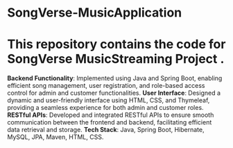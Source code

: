 # SongVerse-MusicApplication

# This repository contains the code for SongVerse MusicStreaming Project .


**Backend Functionality**: Implemented using Java and Spring Boot, enabling efficient song management, user registration, and role-based access control for admin and customer functionalities.
**User Interface**: Designed a dynamic and user-friendly interface using HTML, CSS, and Thymeleaf, providing a seamless experience for both admin and customer roles.
**RESTful APIs**: Developed and integrated RESTful APIs to ensure smooth communication between the frontend and backend, facilitating efficient data retrieval and storage.
**Tech Stack**: Java, Spring Boot, Hibernate, MySQL, JPA, Maven, HTML, CSS.
